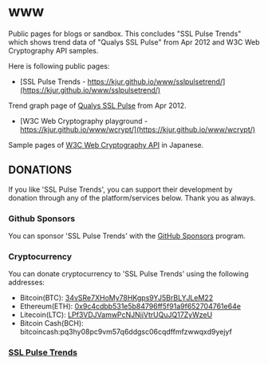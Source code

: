 # www
Public pages for blogs or sandbox. This concludes "SSL Pulse Trends" which shows trend data of "Qualys SSL Pulse" from Apr 2012 and W3C Web Cryptography API samples.

Here is following public pages:

- [SSL Pulse Trends - https://kjur.github.io/www/sslpulsetrend/](https://kjur.github.io/www/sslpulsetrend/)

Trend graph page of [Qualys SSL Pulse](https://www.ssllabs.com/ssl-pulse/) from Apr 2012.

- [W3C Web Cryptography playground - https://kjur.github.io/www/wcrypt/](https://kjur.github.io/www/wcrypt/)

Sample pages of [W3C Web Cryptography API](https://www.w3.org/TR/WebCryptoAPI/) in Japanese.

## DONATIONS

If you like 'SSL Pulse Trends', you can support their development by donation through any of the platform/services below. Thank you as always.

### Github Sponsors
You can sponsor 'SSL Pulse Trends' with the [GitHub Sponsors](https://github.com/sponsors/kjur) program.

### Cryptocurrency
You can donate cryptocurrency to 'SSL Pulse Trends' using the following addresses:
- Bitcoin(BTC): [34vSRe7XHoMy78HKgps9YJ5BrBLYJLeM22](https://en.cryptobadges.io/donate/34vSRe7XHoMy78HKgps9YJ5BrBLYJLeM22)
- Ethereum(ETH): [0x9c4cdbb531e5b84796ff5f91a9f652704761e64e](https://en.cryptobadges.io/donate/0x9c4cdbb531e5b84796ff5f91a9f652704761e64e)
- Litecoin(LTC): [LPf3VDJVamwPcNJNjjVtrUQuJQ17ZyWzeU](https://en.cryptobadges.io/donate/LPf3VDJVamwPcNJNjjVtrUQuJQ17ZyWzeU)
- Bitcoin Cash(BCH): bitcoincash:pq3hy08pc9vm57q6ddgsc06cqdffmfzwwqxd9yejyf

### [SSL Pulse Trends](https://kjur.github.io/www/sslpulsetrend/)
